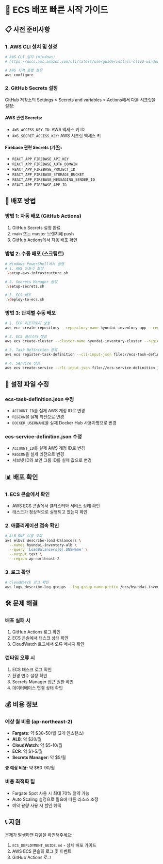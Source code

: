 # 🚀 ECS 배포 빠른 시작 가이드

## 📋 사전 준비사항

### 1. AWS CLI 설치 및 설정
```bash
# AWS CLI 설치 (Windows)
# https://docs.aws.amazon.com/cli/latest/userguide/install-cliv2-windows.html

# AWS 자격 증명 설정
aws configure
```

### 2. GitHub Secrets 설정
GitHub 저장소의 Settings > Secrets and variables > Actions에서 다음 시크릿을 설정:

#### AWS 관련 Secrets:
- `AWS_ACCESS_KEY_ID`: AWS 액세스 키 ID
- `AWS_SECRET_ACCESS_KEY`: AWS 시크릿 액세스 키

#### Firebase 관련 Secrets (기존):
- `REACT_APP_FIREBASE_API_KEY`
- `REACT_APP_FIREBASE_AUTH_DOMAIN`
- `REACT_APP_FIREBASE_PROJECT_ID`
- `REACT_APP_FIREBASE_STORAGE_BUCKET`
- `REACT_APP_FIREBASE_MESSAGING_SENDER_ID`
- `REACT_APP_FIREBASE_APP_ID`

## 🚀 배포 방법

### 방법 1: 자동 배포 (GitHub Actions)
1. GitHub Secrets 설정 완료
2. main 또는 master 브랜치에 push
3. GitHub Actions에서 자동 배포 확인

### 방법 2: 수동 배포 (스크립트)
```bash
# Windows PowerShell에서 실행
# 1. AWS 인프라 설정
.\setup-aws-infrastructure.sh

# 2. Secrets Manager 설정
.\setup-secrets.sh

# 3. ECS 배포
.\deploy-to-ecs.sh
```

### 방법 3: 단계별 수동 배포
```bash
# 1. ECR 리포지토리 생성
aws ecr create-repository --repository-name hyundai-inventory-app --region ap-northeast-2

# 2. ECS 클러스터 생성
aws ecs create-cluster --cluster-name hyundai-inventory-cluster --region ap-northeast-2

# 3. Task Definition 등록
aws ecs register-task-definition --cli-input-json file://ecs-task-definition.json --region ap-northeast-2

# 4. Service 생성
aws ecs create-service --cli-input-json file://ecs-service-definition.json --region ap-northeast-2
```

## 🔧 설정 파일 수정

### ecs-task-definition.json 수정
- `ACCOUNT_ID`를 실제 AWS 계정 ID로 변경
- `REGION`을 실제 리전으로 변경
- `DOCKER_USERNAME`을 실제 Docker Hub 사용자명으로 변경

### ecs-service-definition.json 수정
- `ACCOUNT_ID`를 실제 AWS 계정 ID로 변경
- `REGION`을 실제 리전으로 변경
- 서브넷 ID와 보안 그룹 ID를 실제 값으로 변경

## 📊 배포 확인

### 1. ECS 콘솔에서 확인
- AWS ECS 콘솔에서 클러스터와 서비스 상태 확인
- 태스크가 정상적으로 실행되고 있는지 확인

### 2. 애플리케이션 접속 확인
```bash
# ALB DNS 이름 조회
aws elbv2 describe-load-balancers \
  --names hyundai-inventory-alb \
  --query 'LoadBalancers[0].DNSName' \
  --output text \
  --region ap-northeast-2
```

### 3. 로그 확인
```bash
# CloudWatch 로그 확인
aws logs describe-log-groups --log-group-name-prefix /ecs/hyundai-inventory-app --region ap-northeast-2
```

## 🛠️ 문제 해결

### 배포 실패 시
1. GitHub Actions 로그 확인
2. ECS 콘솔에서 태스크 상태 확인
3. CloudWatch 로그에서 오류 메시지 확인

### 런타임 오류 시
1. ECS 태스크 로그 확인
2. 환경 변수 설정 확인
3. Secrets Manager 접근 권한 확인
4. 데이터베이스 연결 상태 확인

## 💰 비용 정보

### 예상 월 비용 (ap-northeast-2)
- **Fargate**: 약 $30-50/월 (2개 인스턴스)
- **ALB**: 약 $20/월
- **CloudWatch**: 약 $5-10/월
- **ECR**: 약 $1-5/월
- **Secrets Manager**: 약 $5/월

**총 예상 비용**: 약 $60-90/월

### 비용 최적화 팁
- Fargate Spot 사용 시 최대 70% 절약 가능
- Auto Scaling 설정으로 필요에 따른 리소스 조정
- 예약 용량 사용 시 할인 혜택

## 📞 지원

문제가 발생하면 다음을 확인해주세요:
1. `ECS_DEPLOYMENT_GUIDE.md` - 상세 배포 가이드
2. AWS ECS 콘솔의 로그 및 이벤트
3. GitHub Actions 로그 